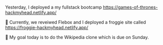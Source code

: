 Yesterday, I deployed a my fullstack bootcamp https://games-of-thrones-hackmyhead.netlify.app/

📖 Currently, we reveiwed Flebox and I deployed a froggie site called https://froggie-hackmyhead.netlify.app/

🎯 My goal today is to do the Wikipedia clone which is due on Sunday. 
